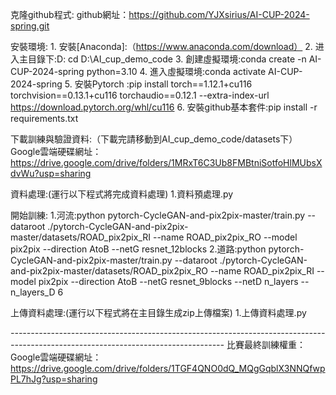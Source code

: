 克隆github程式:
    github網址：https://github.com/YJXsirius/AI-CUP-2024-spring.git


安裝環境:
    1. 安裝[Anaconda]:（https://www.anaconda.com/download）
    2. 进入主目錄下:D:
                   cd D:\AI_cup_demo_code
    3. 創建虛擬環境:conda create -n AI-CUP-2024-spring python=3.10
    4. 進入虛擬環境:conda activate AI-CUP-2024-spring
    5. 安裝Pytorch :pip install torch==1.12.1+cu116 torchvision==0.13.1+cu116 torchaudio==0.12.1 --extra-index-url https://download.pytorch.org/whl/cu116
    6. 安裝github基本套件:pip install -r requirements.txt


下載訓練與驗證資料:（下載完請移動到AI_cup_demo_code/datasets下）
    Google雲端硬碟網址：https://drive.google.com/drive/folders/1MRxT6C3Ub8FMBtniSotfoHlMUbsXdvWu?usp=sharing


資料處理:(運行以下程式將完成資料處理)
    1.資料預處理.py


開始訓練:
    1.河流:python pytorch-CycleGAN-and-pix2pix-master/train.py --dataroot ./pytorch-CycleGAN-and-pix2pix-master/datasets/ROAD_pix2pix_RI --name ROAD_pix2pix_RO --model pix2pix --direction AtoB --netG resnet_12blocks
    2.道路:python pytorch-CycleGAN-and-pix2pix-master/train.py --dataroot ./pytorch-CycleGAN-and-pix2pix-master/datasets/ROAD_pix2pix_RO --name ROAD_pix2pix_RI --model pix2pix --direction AtoB --netG resnet_9blocks --netD n_layers --n_layers_D 6


上傳資料處理:(運行以下程式將在主目錄生成zip上傳檔案)
    1.上傳資料處理.py










*-----------------------------------------------------------------------------------------------------------------------------------*
比賽最終訓練權重：
    Google雲端硬碟網址：https://drive.google.com/drive/folders/1TGF4QNO0dQ_MQgGqblX3NNQfwpPL7hJg?usp=sharing
